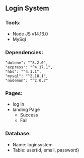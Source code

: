 ## Login System
### Tools:
- Node JS   v14.16.0
- MySql

### Dependencies:
    "dotenv": "^8.2.0",
    "express": "^4.17.1",
    "hbs": "^4.1.1",
    "mysql": "^2.18.1",
    "nodemon": "^2.0.7"
  
### Pages:
- log In
- landing Page
    - Success
    - Fail
### Database:
- Name: loginsystem
- Table: user(id, email, password)
